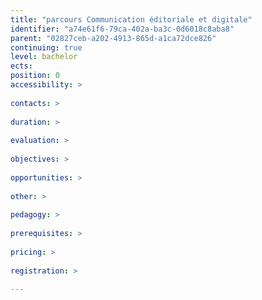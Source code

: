 ```yaml
---
title: "parcours Communication éditoriale et digitale"
identifier: "a74e61f6-79ca-402a-ba3c-0d6018c8aba8"
parent: "02827ceb-a202-4913-865d-a1ca72dce826"
continuing: true
level: bachelor
ects: 
position: 0
accessibility: >
   
contacts: >
   
duration: >
   
evaluation: >
   
objectives: >
   
opportunities: >
   
other: >
   
pedagogy: >
   
prerequisites: >
   
pricing: >
   
registration: >
   
---
```

